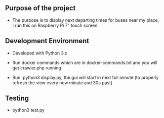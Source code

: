 <!-- ![Build status](https://circleci.com/gh/jerekarppinen/busdisplay.svg?style=shield&circle-token=aa56f1b333e444e1e3fb68741845690509be96de) -->

## Purpose of the project

- The purpose is to display next departing times for buses near my place, I run this on Raspberry Pi 7" touch screen

## Development Environment

- Developed with Python 3.x

- Run docker commands which are in docker-commands.txt and you will get crawler.php running

- Run: python3 display.py, the gui will start in next full minute (to properly refresh the view every new minute and 30s past)

## Testing

- python3 test.py